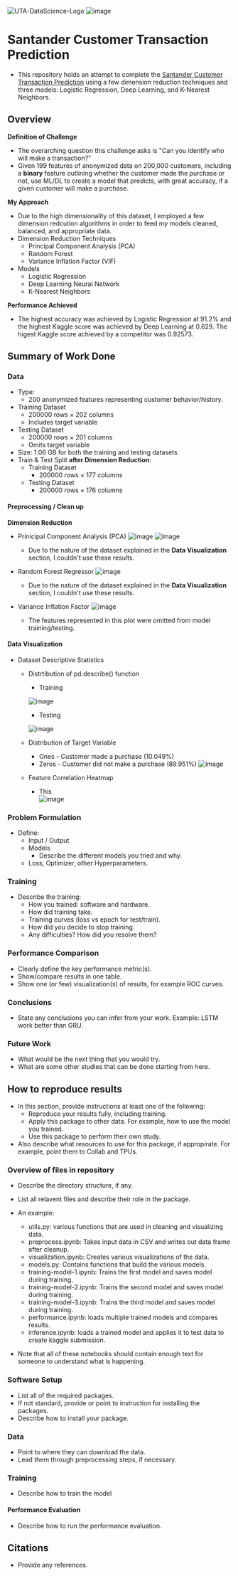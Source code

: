 ![UTA-DataScience-Logo](https://user-images.githubusercontent.com/89792487/208189079-d4fc4d67-01bc-4397-891e-52f05330eb12.png) ![image](https://github.com/lemaurK/SantanderBankBinaryClassification/assets/89792487/e1c3b1bc-794b-487e-b4de-f38c23d6f449)


# Santander Customer Transaction Prediction

* This repository holds an attempt to complete the [Santander Customer Transaction Prediction](https://www.kaggle.com/competitions/santander-customer-transaction-prediction/overview) using a few dimension reduction techniques and three models: Logistic Regression, Deep Learning, and K-Nearest Neighbors.

## Overview
**Definition of Challenge** 
* The overarching question this challenge asks is "Can you identify who will make a transaction?"
* Given 199 features of anonymized data on 200,000 customers, including a **binary** feature outlining whether the customer made the purchase or not, use ML/DL to create a model that predicts, with great accuracy, if a given customer will make a purchase.

**My Approach**
* Due to the high dimensionality of this dataset, I employed a few dimension redcution algorithms in order to feed my models cleaned, balanced, and appropriate data. 
* Dimension Reduction Techniques
  * Principal Component Analysis (PCA)
  * Random Forest
  * Variance Inflation Factor (VIF)
* Models
  * Logistic Regression 
  * Deep Learning Neural Network
  * K-Nearest Neighbors

**Performance Achieved**
* The highest accuracy was achieved by Logistic Regression at 91.2% and the highest Kaggle score was achieved by Deep Learning at 0.629. The higest Kaggle score achieved by a competitor was 0.92573.

## Summary of Work Done

### Data
* Type:
  * 200 anonymized features representing customer behavior/history.
* Training Dataset
  * 200000 rows × 202 columns
  * Includes target variable
* Testing Dataset 
  * 200000 rows × 201 columns
  * Omits target variable
* Size: 1.06 GB for both the training and testing datasets
* Train & Test Split **after Dimension Reduction**:
  * Training Dataset
    * 200000 rows × 177 columns
  * Testing Dataset
    * 200000 rows × 176 columns


#### Preprocessing / Clean up

**Dimension Reduction**
* Prinicipal Component Analysis (PCA)
![image](https://github.com/lemaurK/SantanderBankBinaryClassification/assets/89792487/ac404f92-fb59-4b63-804d-a22cc9776b9c)
![image](https://github.com/lemaurK/SantanderBankBinaryClassification/assets/89792487/0310b22a-1a36-4932-911d-bfd10765f64a)
  * Due to the nature of the dataset explained in the **Data Visualization** section, I couldn't use these results.

* Random Forest Regressor
![image](https://github.com/lemaurK/SantanderBankBinaryClassification/assets/89792487/d501d06b-36fd-4a93-9afd-33409a4c76c8)
  * Due to the nature of the dataset explained in the **Data Visualization** section, I couldn't use these results.

* Variance Inflation Factor 
![image](https://github.com/lemaurK/SantanderBankBinaryClassification/assets/89792487/fa9933c4-d92e-46b3-a08b-feef2fe9fc0b)
  * The features represented in this plot were omitted from model training/testing.

#### Data Visualization

* Dataset Descriptive Statistics
  * Distrtibution of pd.describe() function
    * Training
    
    ![image](https://github.com/lemaurK/SantanderBankBinaryClassification/assets/89792487/7aa7f995-991e-48e7-9903-27ed78b48072)

    * Testing
    
    ![image](https://github.com/lemaurK/SantanderBankBinaryClassification/assets/89792487/0f156ba4-0a8f-4e2f-8ea8-b574cc2da186)
    
  * Distribution of Target Variable
    * Ones - Customer made a purchase (10.049%)
    * Zeros - Customer did not make a purchase (89.951%)
    ![image](https://github.com/lemaurK/SantanderBankBinaryClassification/assets/89792487/75333ccf-e1c1-442e-9871-928ddeb001a3)
  
  * Feature Correlation Heatmap
    * This  
    ![image](https://github.com/lemaurK/SantanderBankBinaryClassification/assets/89792487/151b07b2-b174-43b9-b954-3fa3ce46a884)



### Problem Formulation

* Define:
  * Input / Output
  * Models
    * Describe the different models you tried and why.
  * Loss, Optimizer, other Hyperparameters.

### Training

* Describe the training:
  * How you trained: software and hardware.
  * How did training take.
  * Training curves (loss vs epoch for test/train).
  * How did you decide to stop training.
  * Any difficulties? How did you resolve them?

### Performance Comparison

* Clearly define the key performance metric(s).
* Show/compare results in one table.
* Show one (or few) visualization(s) of results, for example ROC curves.

### Conclusions

* State any conclusions you can infer from your work. Example: LSTM work better than GRU.

### Future Work

* What would be the next thing that you would try.
* What are some other studies that can be done starting from here.

## How to reproduce results

* In this section, provide instructions at least one of the following:
   * Reproduce your results fully, including training.
   * Apply this package to other data. For example, how to use the model you trained.
   * Use this package to perform their own study.
* Also describe what resources to use for this package, if appropirate. For example, point them to Collab and TPUs.

### Overview of files in repository

* Describe the directory structure, if any.
* List all relavent files and describe their role in the package.
* An example:
  * utils.py: various functions that are used in cleaning and visualizing data.
  * preprocess.ipynb: Takes input data in CSV and writes out data frame after cleanup.
  * visualization.ipynb: Creates various visualizations of the data.
  * models.py: Contains functions that build the various models.
  * training-model-1.ipynb: Trains the first model and saves model during training.
  * training-model-2.ipynb: Trains the second model and saves model during training.
  * training-model-3.ipynb: Trains the third model and saves model during training.
  * performance.ipynb: loads multiple trained models and compares results.
  * inference.ipynb: loads a trained model and applies it to test data to create kaggle submission.

* Note that all of these notebooks should contain enough text for someone to understand what is happening.

### Software Setup
* List all of the required packages.
* If not standard, provide or point to instruction for installing the packages.
* Describe how to install your package.

### Data

* Point to where they can download the data.
* Lead them through preprocessing steps, if necessary.

### Training

* Describe how to train the model

#### Performance Evaluation

* Describe how to run the performance evaluation.


## Citations

* Provide any references.






